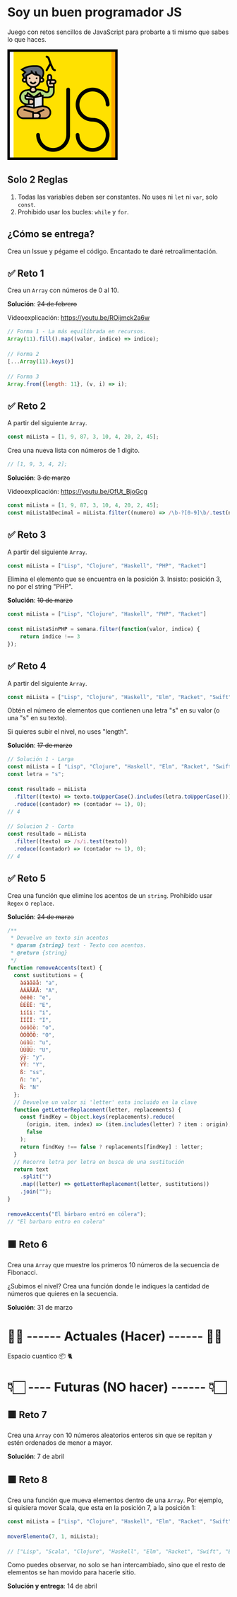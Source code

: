 # Soy un buen programador JS

Juego con retos sencillos de JavaScript para probarte a ti mismo que sabes lo que haces.

<img src="logo.png" width="250">

## Solo 2 Reglas

1. Todas las variables deben ser constantes. No uses ni `let` ni `var`, solo `const`.
2. Prohibido usar los bucles: `while` y `for`.

## ¿Cómo se entrega?

Crea un Issue y pégame el código. Encantado te daré retroalimentación.

## ✅ Reto 1

Crea un `Array` con números de 0 al 10.

**Solución**: ~~24 de febrero~~ 

Videoexplicación: https://youtu.be/ROijmck2a6w

```javascript
// Forma 1 - La más equilibrada en recursos.
Array(11).fill().map((valor, indice) => indice);

// Forma 2
[...Array(11).keys()]

// Forma 3
Array.from({length: 11}, (v, i) => i);
```

## ✅ Reto 2

A partir del siguiente `Array`.

```javascript
const miLista = [1, 9, 87, 3, 10, 4, 20, 2, 45];
```

Crea una nueva lista con números de 1 digito.

```javascript
// [1, 9, 3, 4, 2];
```

**Solución**: ~~3 de marzo~~ 

Videoexplicación: https://youtu.be/OfUt_BjoGcg

```javascript
const miLista = [1, 9, 87, 3, 10, 4, 20, 2, 45];
const miLista1Decimal = miLista.filter((numero) => /\b-?[0-9]\b/.test(numero));
```

## ✅ Reto 3

A partir del siguiente `Array`.

```javascript
const miLista = ["Lisp", "Clojure", "Haskell", "PHP", "Racket"]
```

Elimina el elemento que se encuentra en la posición 3. Insisto: posición 3, no por el string "PHP".

**Solución**: ~~10 de marzo~~

```javascript
const miLista = ["Lisp", "Clojure", "Haskell", "PHP", "Racket"]

const miListaSinPHP = semana.filter(function(valor, indice) {
    return indice !== 3
});
```

## ✅ Reto 4

A partir del siguiente `Array`.

```javascript
const miLista = ["Lisp", "Clojure", "Haskell", "Elm", "Racket", "Swift", "Erlang", "Scala"]
```

Obtén el número de elementos que contienen una letra "s" en su valor (o una "s" en su texto).

Si quieres subir el nivel, no uses "length".

**Solución**: ~~17 de marzo~~

```javascript
// Solución 1 - Larga
const miLista = [ "Lisp", "Clojure", "Haskell", "Elm", "Racket", "Swift", "Erlang", "Scala" ];
const letra = "s";

const resultado = miLista
  .filter((texto) => texto.toUpperCase().includes(letra.toUpperCase()))
  .reduce((contador) => (contador += 1), 0);
// 4

// Solucion 2 - Corta
const resultado = miLista
  .filter((texto) => /s/i.test(texto))
  .reduce((contador) => (contador += 1), 0);
// 4
```

## ✅ Reto 5

Crea una función que elimine los acentos de un `string`. Prohibido usar `Regex` o `replace`.

**Solución**: ~~24 de marzo~~

``` javascript
/**
 * Devuelve un texto sin acentos
 * @param {string} text - Texto con acentos.
 * @return {string}
 */
function removeAccents(text) {
  const sustitutions = {
    àáâãäå: "a",
    ÀÁÂÃÄÅ: "A",
    èéêë: "e",
    ÈÉÊË: "E",
    ìíîï: "i",
    ÌÍÎÏ: "I",
    òóôõö: "o",
    ÒÓÔÕÖ: "O",
    ùúûü: "u",
    ÙÚÛÜ: "U",
    ýÿ: "y",
    ÝŸ: "Y",
    ß: "ss",
    ñ: "n",
    Ñ: "N"
  };
  // Devuelve un valor si 'letter' esta incluido en la clave
  function getLetterReplacement(letter, replacements) {
    const findKey = Object.keys(replacements).reduce(
      (origin, item, index) => (item.includes(letter) ? item : origin),
      false
    );
    return findKey !== false ? replacements[findKey] : letter;
  }
  // Recorre letra por letra en busca de una sustitución
  return text
    .split("")
    .map((letter) => getLetterReplacement(letter, sustitutions))
    .join("");
}

removeAccents("El bárbaro entró en cólera");
// "El barbaro entro en colera"
```

## 🟩 Reto 6

Crea una `Array` que muestre los primeros 10 números de la secuencia de Fibonacci.

¿Subimos el nivel? Crea una función donde le indiques la cantidad de números que quieres en la secuencia.

**Solución**: 31 de marzo

# ☝🏻 ------ Actuales (Hacer) ------ ☝🏻

Espacio cuantico 📦 🐈

# 👇🏻 ---- Futuras (NO hacer) ------ 👇🏻

## 🟩 Reto 7

Crea una `Array` con 10 números aleatorios enteros sin que se repitan y estén ordenados de menor a mayor.

**Solución**: 7 de abril

## 🟩 Reto 8

Crea una función que mueva elementos dentro de una `Array`. Por ejemplo, si quisiera mover Scala, que esta en la posición 7, a la posición 1: 

``` javascript
const miLista = ["Lisp", "Clojure", "Haskell", "Elm", "Racket", "Swift", "Erlang", "Scala"]

moverElemento(7, 1, miLista);

// ["Lisp", "Scala", "Clojure", "Haskell", "Elm", "Racket", "Swift", "Erlang"]

```

Como puedes observar, no solo se han intercambiado, sino que el resto de elementos se han movido para hacerle sitio.

**Solución y entrega**: 14 de abril
